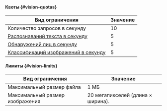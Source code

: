 #### Квоты {#vision-quotas}

Вид ограничения | Значение
----- | -----
Количество запросов в секунду | 10
[Распознаваний текста в секунду](../vision/concepts/ocr/index.md) | 5
[Обнаружений лиц в секунду](../vision/concepts/face-detection/index.md) | 5
[Классификаций изображений в секунду](../vision/concepts/classification/index.md) | 5


#### Лимиты {#vision-limits}

Вид ограничения | Значение
----- | -----
Максимальный размер файла | 1 МБ
Максимальный размер изображения | 20 мегапикселей (длина × ширина).

